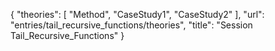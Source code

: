 {
    "theories": [
        "Method",
        "CaseStudy1",
        "CaseStudy2"
    ],
    "url": "entries/tail_recursive_functions/theories",
    "title": "Session Tail_Recursive_Functions"
}